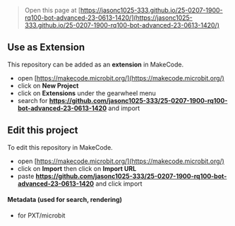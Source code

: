 
> Open this page at [https://jasonc1025-333.github.io/25-0207-1900-rq100-bot-advanced-23-0613-1420/](https://jasonc1025-333.github.io/25-0207-1900-rq100-bot-advanced-23-0613-1420/)

## Use as Extension

This repository can be added as an **extension** in MakeCode.

* open [https://makecode.microbit.org/](https://makecode.microbit.org/)
* click on **New Project**
* click on **Extensions** under the gearwheel menu
* search for **https://github.com/jasonc1025-333/25-0207-1900-rq100-bot-advanced-23-0613-1420** and import

## Edit this project

To edit this repository in MakeCode.

* open [https://makecode.microbit.org/](https://makecode.microbit.org/)
* click on **Import** then click on **Import URL**
* paste **https://github.com/jasonc1025-333/25-0207-1900-rq100-bot-advanced-23-0613-1420** and click import

#### Metadata (used for search, rendering)

* for PXT/microbit
<script src="https://makecode.com/gh-pages-embed.js"></script><script>makeCodeRender("{{ site.makecode.home_url }}", "{{ site.github.owner_name }}/{{ site.github.repository_name }}");</script>
